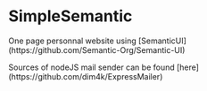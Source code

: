 SimpleSemantic
=====
<p>One page personnal website using [SemanticUI](https://github.com/Semantic-Org/Semantic-UI)</p>
<p>Sources of nodeJS mail sender can be found [here](https://github.com/dim4k/ExpressMailer)
